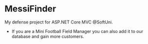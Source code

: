 # MessiFinder
My defense project for ASP.NET Core MVC @SoftUni.

* If you are a Mini Football Field Manager you can also add it to our database and gain more customers.

